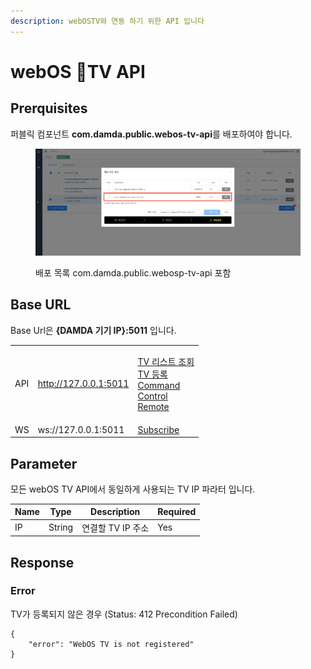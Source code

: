 ```yaml
---
description: webOSTV와 연동 하기 위한 API 입니다
---
```


# webOS TV API

## Prerquisites

퍼블릭 컴포넌트 **com.damda.public.webos-tv-api**를 배포하여야 합니다.

<figure><img src="../../../.gitbook/assets/image (6) (3).png" alt=""><figcaption><p>배포 목록 com.damda.public.webosp-tv-api 포함 </p></figcaption></figure>

## Base URL

Base Url은 **{DAMDA 기기 IP}:5011** 입니다.

|     |                       |                                                                                                                                                                                                |
| --- | --------------------- | ---------------------------------------------------------------------------------------------------------------------------------------------------------------------------------------------- |
| API | http://127.0.0.1:5011 | <p><a href="get-webostv.md">TV 리스트 조회<br></a><a href="post-webostv.md">TV 등록<br></a><a href="command.md">Command</a><br><a href="control.md">Control</a><br><a href="remote.md">Remote</a></p> |
| WS  | ws://127.0.0.1:5011   | [Subscribe](subscribe.md)                                                                                                                                                                      |



## Parameter

모든 webOS TV API에서 동일하게 사용되는 TV IP 파라터 입니다.

| Name | Type   | Description  | Required |
| ---- | ------ | ------------ | -------- |
| IP   | String | 연결할 TV IP 주소 | Yes      |

## Response

### Error

TV가 등록되지 않은 경우 (Status: 412 Precondition Failed)

```
{
    "error": "WebOS TV is not registered"
}
```
